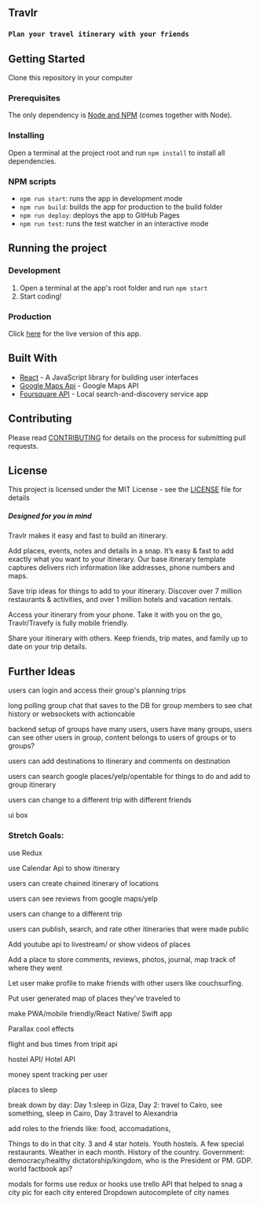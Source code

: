 
## Travlr


### `Plan your travel itinerary with your friends`

## Getting Started

Clone this repository in your computer

### Prerequisites

The only dependency is [Node and NPM](https://nodejs.org/en/download/) (comes together with Node).

### Installing

Open a terminal at the project root and run `npm install` to install all dependencies.

### NPM scripts

- `npm run start`: runs the app in development mode
- `npm run build`: builds the app for production to the build folder
- `npm run deploy`: deploys the app to GitHub Pages
- `npm run test`: runs the test watcher in an interactive mode

## Running the project

### Development

1. Open a terminal at the app's root folder and run `npm start`
2. Start coding!

### Production

Click [here](https://google.com) for the live version of this app.

## Built With

* [React](https://reactjs.org/) - A JavaScript library for building user interfaces
* [Google Maps Api](https://google.com) - Google Maps API
* [Foursquare API](https://developer.foursquare.com/) - Local search-and-discovery service app

## Contributing

Please read [CONTRIBUTING](https://google.com) for details on the process for submitting pull requests.

## License

This project is licensed under the MIT License - see the [LICENSE](https://google.com) file for details

##### Designed for you in mind

Travlr makes it easy and fast to build an itinerary.

Add places, events, notes and details in a snap.
It’s easy & fast to add exactly what you want to your itinerary. Our base itinerary template captures delivers rich information like addresses, phone numbers and maps.


Save trip ideas for things to add to your itinerary.
Discover over 7 million restaurants & activities, and over 1 million hotels and vacation rentals.


Access your itinerary from your phone.
Take it with you on the go, Travlr/Travefy is fully mobile friendly.

Share your itinerary with others.
Keep friends, trip mates, and family up to date on your trip details.

## Further Ideas

users can login and access their group's planning trips

long polling group chat that saves to the DB for group members to see chat history or websockets with actioncable

backend setup of groups have many users, users have many groups, users can see other users in group, content belongs to users of groups or to groups?

users can add destinations to itinerary and comments on destination

users can search google places/yelp/opentable for things to do and add to group itinerary

users can change to a different trip with different friends

ui box

### Stretch Goals:

use Redux

use Calendar Api to show itinerary

users can create chained itinerary of locations

users can see reviews from google maps/yelp

users can change to a different trip

users can publish, search, and rate other itineraries that were made public

Add youtube api to livestream/ or show videos of places

Add a place to store comments, reviews, photos, journal, map track of where they went

Let user make profile to make friends with other users like couchsurfing. 

Put user generated map of places they've traveled to

make PWA/mobile friendly/React Native/ Swift app

Parallax cool effects

flight and bus times from tripit api

hostel API/ Hotel API

money spent tracking per user

places to sleep

break down by day: Day 1:sleep in Giza, Day 2: travel to Cairo, see something, sleep in Cairo, Day 3:travel to Alexandria

add roles to the friends like: food, accomadations,

Things to do in that city. 3 and 4 star hotels. Youth hostels.  A few special restaurants. Weather in each month. History of the country. Government: democracy/healthy dictatorship/kingdom, who is the President or PM.  GDP.  world factbook api?

modals for forms
use redux or hooks
use trello
API that helped to snag a city pic for each city entered
Dropdown autocomplete of city names